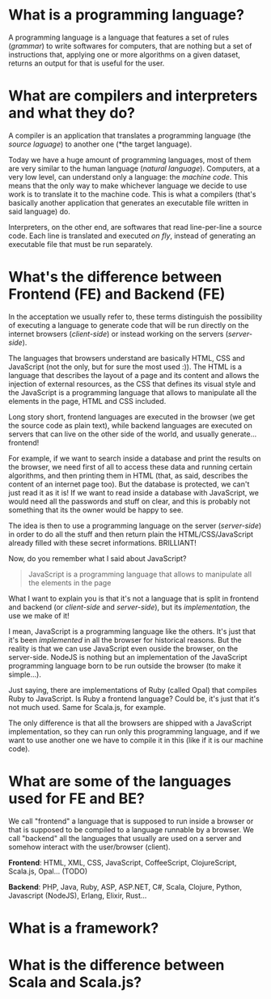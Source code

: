 # What is a programming language?
A programming language is a language that features a set of rules (*grammar*) to write softwares for computers, that are nothing but a set of instructions that, applying one or more algorithms on a given dataset, returns an output for that is useful for the user.

# What are compilers and interpreters and what they do?
A compiler is an application that translates a programming language (the *source laguage*) to another one (*the target language).

Today we have a huge amount of programming languages, most of them are very similar to the human language (*natural language*).
Computers, at a very low level, can understand only a language: the *machine code*.
This means that the only way to make whichever language we decide to use work is to translate it to the machine code. This is what a compilers (that's basically another application that generates an executable file written in said language) do.

Interpreters, on the other end, are softwares that read line-per-line a source code. Each line is translated and executed *on fly*, instead of generating an executable file that must be run separately.

# What's the difference between Frontend (FE) and Backend (FE)
In the acceptation we usually refer to, these terms distinguish the possibility of executing a language to generate code that will be run directly on the internet browsers (*client-side*) or instead working on the servers (*server-side*).

The languages that browsers understand are basically HTML, CSS and JavaScript (not the only, but for sure the most used :)). The HTML is a language that describes the layout of a page and its content and allows the injection of external resources, as the CSS that defines its visual style and the JavaScript is a programming language that allows to manipulate all the elements in the page, HTML and CSS included.

Long story short, frontend languages are executed in the browser (we get the source code as plain text), while backend languages are executed on servers that can live on the other side of the world, and usually generate... frontend!

For example, if we want to search inside a database and print the results on the browser, we need first of all to access these data and running certain algorithms, and then printing them in HTML (that, as said, describes the content of an internet page too). But the database is protected, we can't just read it as it is! If we want to read inside a database with JavaScript, we would need all the passwords and stuff on clear, and this is probably not something that its the owner would be happy to see.

The idea is then to use a programming language on the server (*server-side*) in order to do all the stuff and then return plain the HTML/CSS/JavaScript already filled with these secret informations. BRILLIANT!

Now, do you remember what I said about JavaScript?

> JavaScript is a programming language that allows to manipulate all the elements in the page

What I want to explain you is that it's not a language that is split in frontend and backend (or *client-side* and *server-side*), but its *implementation*, the use we make of it!

I mean, JavaScript is a programming language like the others. It's just that it's been *implemented* in all the browser for historical reasons. But the reality is that we can use JavaScript even ouside the browser, on the server-side. NodeJS is nothing but an implementation of the JavaScript programming language born to be run outside the browser (to make it simple...).

Just saying, there are implementations of Ruby (called Opal) that compiles Ruby to JavaScript. Is Ruby a frontend language? Could be, it's just that it's not much used. Same for Scala.js, for example.

The only difference is that all the browsers are shipped with a JavaScript implementation, so they can run only this programming language, and if we want to use another one we have to compile it in this (like if it is our machine code).

# What are some of the languages used for FE and BE?
We call "frontend" a language that is supposed to run inside a browser or that is supposed to be compiled to a language runnable by a browser.
We call "backend" all the languages that usually are used on a server and somehow interact with the user/browser (client).

**Frontend**: HTML, XML, CSS, JavaScript, CoffeeScript, ClojureScript, Scala.js, Opal... (TODO)

**Backend**: PHP, Java, Ruby, ASP, ASP.NET, C#, Scala, Clojure, Python, Javascript (NodeJS), Erlang, Elixir, Rust...

# What is a framework?

# What is the difference between Scala and Scala.js?
